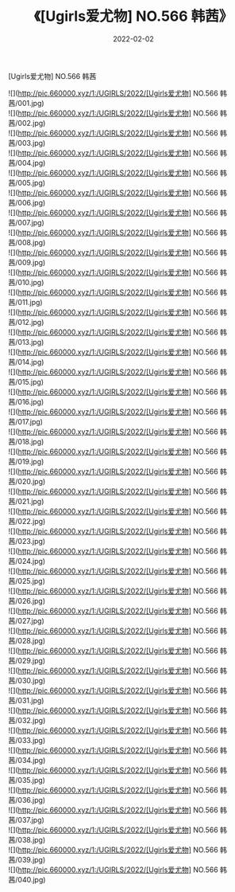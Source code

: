 ﻿---
layout: post
title:  《[Ugirls爱尤物] NO.566 韩茜》
date:   2022-02-02
img: http://pic.660000.xyz/1:/UGIRLS/2022/[Ugirls爱尤物] NO.566 韩茜/000.jpg
categories: [美女, 清纯, 唯美]
---

[Ugirls爱尤物] NO.566 韩茜

 ![](http://pic.660000.xyz/1:/UGIRLS/2022/[Ugirls爱尤物] NO.566 韩茜/001.jpg) <br>![](http://pic.660000.xyz/1:/UGIRLS/2022/[Ugirls爱尤物] NO.566 韩茜/002.jpg) <br>![](http://pic.660000.xyz/1:/UGIRLS/2022/[Ugirls爱尤物] NO.566 韩茜/003.jpg) <br>![](http://pic.660000.xyz/1:/UGIRLS/2022/[Ugirls爱尤物] NO.566 韩茜/004.jpg) <br>![](http://pic.660000.xyz/1:/UGIRLS/2022/[Ugirls爱尤物] NO.566 韩茜/005.jpg) <br>![](http://pic.660000.xyz/1:/UGIRLS/2022/[Ugirls爱尤物] NO.566 韩茜/006.jpg) <br>![](http://pic.660000.xyz/1:/UGIRLS/2022/[Ugirls爱尤物] NO.566 韩茜/007.jpg) <br>![](http://pic.660000.xyz/1:/UGIRLS/2022/[Ugirls爱尤物] NO.566 韩茜/008.jpg) <br>![](http://pic.660000.xyz/1:/UGIRLS/2022/[Ugirls爱尤物] NO.566 韩茜/009.jpg) <br>![](http://pic.660000.xyz/1:/UGIRLS/2022/[Ugirls爱尤物] NO.566 韩茜/010.jpg) <br>![](http://pic.660000.xyz/1:/UGIRLS/2022/[Ugirls爱尤物] NO.566 韩茜/011.jpg) <br>![](http://pic.660000.xyz/1:/UGIRLS/2022/[Ugirls爱尤物] NO.566 韩茜/012.jpg) <br>![](http://pic.660000.xyz/1:/UGIRLS/2022/[Ugirls爱尤物] NO.566 韩茜/013.jpg) <br>![](http://pic.660000.xyz/1:/UGIRLS/2022/[Ugirls爱尤物] NO.566 韩茜/014.jpg) <br>![](http://pic.660000.xyz/1:/UGIRLS/2022/[Ugirls爱尤物] NO.566 韩茜/015.jpg) <br>![](http://pic.660000.xyz/1:/UGIRLS/2022/[Ugirls爱尤物] NO.566 韩茜/016.jpg) <br>![](http://pic.660000.xyz/1:/UGIRLS/2022/[Ugirls爱尤物] NO.566 韩茜/017.jpg) <br>![](http://pic.660000.xyz/1:/UGIRLS/2022/[Ugirls爱尤物] NO.566 韩茜/018.jpg) <br>![](http://pic.660000.xyz/1:/UGIRLS/2022/[Ugirls爱尤物] NO.566 韩茜/019.jpg) <br>![](http://pic.660000.xyz/1:/UGIRLS/2022/[Ugirls爱尤物] NO.566 韩茜/020.jpg) <br>![](http://pic.660000.xyz/1:/UGIRLS/2022/[Ugirls爱尤物] NO.566 韩茜/021.jpg) <br>![](http://pic.660000.xyz/1:/UGIRLS/2022/[Ugirls爱尤物] NO.566 韩茜/022.jpg) <br>![](http://pic.660000.xyz/1:/UGIRLS/2022/[Ugirls爱尤物] NO.566 韩茜/023.jpg) <br>![](http://pic.660000.xyz/1:/UGIRLS/2022/[Ugirls爱尤物] NO.566 韩茜/024.jpg) <br>![](http://pic.660000.xyz/1:/UGIRLS/2022/[Ugirls爱尤物] NO.566 韩茜/025.jpg) <br>![](http://pic.660000.xyz/1:/UGIRLS/2022/[Ugirls爱尤物] NO.566 韩茜/026.jpg) <br>![](http://pic.660000.xyz/1:/UGIRLS/2022/[Ugirls爱尤物] NO.566 韩茜/027.jpg) <br>![](http://pic.660000.xyz/1:/UGIRLS/2022/[Ugirls爱尤物] NO.566 韩茜/028.jpg) <br>![](http://pic.660000.xyz/1:/UGIRLS/2022/[Ugirls爱尤物] NO.566 韩茜/029.jpg) <br>![](http://pic.660000.xyz/1:/UGIRLS/2022/[Ugirls爱尤物] NO.566 韩茜/030.jpg) <br>![](http://pic.660000.xyz/1:/UGIRLS/2022/[Ugirls爱尤物] NO.566 韩茜/031.jpg) <br>![](http://pic.660000.xyz/1:/UGIRLS/2022/[Ugirls爱尤物] NO.566 韩茜/032.jpg) <br>![](http://pic.660000.xyz/1:/UGIRLS/2022/[Ugirls爱尤物] NO.566 韩茜/033.jpg) <br>![](http://pic.660000.xyz/1:/UGIRLS/2022/[Ugirls爱尤物] NO.566 韩茜/034.jpg) <br>![](http://pic.660000.xyz/1:/UGIRLS/2022/[Ugirls爱尤物] NO.566 韩茜/035.jpg) <br>![](http://pic.660000.xyz/1:/UGIRLS/2022/[Ugirls爱尤物] NO.566 韩茜/036.jpg) <br>![](http://pic.660000.xyz/1:/UGIRLS/2022/[Ugirls爱尤物] NO.566 韩茜/037.jpg) <br>![](http://pic.660000.xyz/1:/UGIRLS/2022/[Ugirls爱尤物] NO.566 韩茜/038.jpg) <br>![](http://pic.660000.xyz/1:/UGIRLS/2022/[Ugirls爱尤物] NO.566 韩茜/039.jpg) <br>![](http://pic.660000.xyz/1:/UGIRLS/2022/[Ugirls爱尤物] NO.566 韩茜/040.jpg) <br>